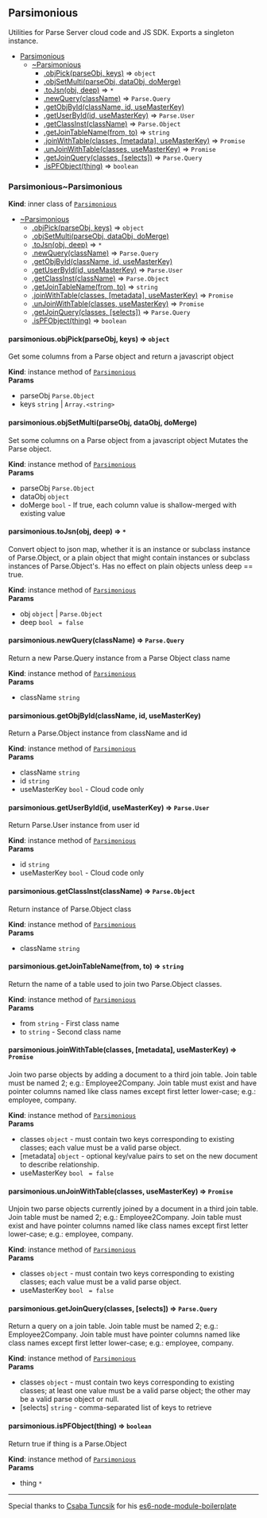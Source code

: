 <a name="module_Parsimonious"></a>

## Parsimonious
Utilities for Parse Server cloud code and JS SDK. Exports a singleton instance.


* [Parsimonious](#module_Parsimonious)
    * [~Parsimonious](#module_Parsimonious..Parsimonious)
        * [.objPick(parseObj, keys)](#module_Parsimonious..Parsimonious+objPick) ⇒ <code>object</code>
        * [.objSetMulti(parseObj, dataObj, doMerge)](#module_Parsimonious..Parsimonious+objSetMulti)
        * [.toJsn(obj, deep)](#module_Parsimonious..Parsimonious+toJsn) ⇒ <code>\*</code>
        * [.newQuery(className)](#module_Parsimonious..Parsimonious+newQuery) ⇒ <code>Parse.Query</code>
        * [.getObjById(className, id, useMasterKey)](#module_Parsimonious..Parsimonious+getObjById)
        * [.getUserById(id, useMasterKey)](#module_Parsimonious..Parsimonious+getUserById) ⇒ <code>Parse.User</code>
        * [.getClassInst(className)](#module_Parsimonious..Parsimonious+getClassInst) ⇒ <code>Parse.Object</code>
        * [.getJoinTableName(from, to)](#module_Parsimonious..Parsimonious+getJoinTableName) ⇒ <code>string</code>
        * [.joinWithTable(classes, [metadata], useMasterKey)](#module_Parsimonious..Parsimonious+joinWithTable) ⇒ <code>Promise</code>
        * [.unJoinWithTable(classes, useMasterKey)](#module_Parsimonious..Parsimonious+unJoinWithTable) ⇒ <code>Promise</code>
        * [.getJoinQuery(classes, [selects])](#module_Parsimonious..Parsimonious+getJoinQuery) ⇒ <code>Parse.Query</code>
        * [.isPFObject(thing)](#module_Parsimonious..Parsimonious+isPFObject) ⇒ <code>boolean</code>

<a name="module_Parsimonious..Parsimonious"></a>

### Parsimonious~Parsimonious
**Kind**: inner class of [<code>Parsimonious</code>](#module_Parsimonious)  

* [~Parsimonious](#module_Parsimonious..Parsimonious)
    * [.objPick(parseObj, keys)](#module_Parsimonious..Parsimonious+objPick) ⇒ <code>object</code>
    * [.objSetMulti(parseObj, dataObj, doMerge)](#module_Parsimonious..Parsimonious+objSetMulti)
    * [.toJsn(obj, deep)](#module_Parsimonious..Parsimonious+toJsn) ⇒ <code>\*</code>
    * [.newQuery(className)](#module_Parsimonious..Parsimonious+newQuery) ⇒ <code>Parse.Query</code>
    * [.getObjById(className, id, useMasterKey)](#module_Parsimonious..Parsimonious+getObjById)
    * [.getUserById(id, useMasterKey)](#module_Parsimonious..Parsimonious+getUserById) ⇒ <code>Parse.User</code>
    * [.getClassInst(className)](#module_Parsimonious..Parsimonious+getClassInst) ⇒ <code>Parse.Object</code>
    * [.getJoinTableName(from, to)](#module_Parsimonious..Parsimonious+getJoinTableName) ⇒ <code>string</code>
    * [.joinWithTable(classes, [metadata], useMasterKey)](#module_Parsimonious..Parsimonious+joinWithTable) ⇒ <code>Promise</code>
    * [.unJoinWithTable(classes, useMasterKey)](#module_Parsimonious..Parsimonious+unJoinWithTable) ⇒ <code>Promise</code>
    * [.getJoinQuery(classes, [selects])](#module_Parsimonious..Parsimonious+getJoinQuery) ⇒ <code>Parse.Query</code>
    * [.isPFObject(thing)](#module_Parsimonious..Parsimonious+isPFObject) ⇒ <code>boolean</code>

<a name="module_Parsimonious..Parsimonious+objPick"></a>

#### parsimonious.objPick(parseObj, keys) ⇒ <code>object</code>
Get some columns from a Parse object and return a javascript object

**Kind**: instance method of [<code>Parsimonious</code>](#module_Parsimonious..Parsimonious)  
**Params**

- parseObj <code>Parse.Object</code>
- keys <code>string</code> | <code>Array.&lt;string&gt;</code>

<a name="module_Parsimonious..Parsimonious+objSetMulti"></a>

#### parsimonious.objSetMulti(parseObj, dataObj, doMerge)
Set some columns on a Parse object from a javascript object
Mutates the Parse object.

**Kind**: instance method of [<code>Parsimonious</code>](#module_Parsimonious..Parsimonious)  
**Params**

- parseObj <code>Parse.Object</code>
- dataObj <code>object</code>
- doMerge <code>bool</code> - If true, each column value is shallow-merged with existing value

<a name="module_Parsimonious..Parsimonious+toJsn"></a>

#### parsimonious.toJsn(obj, deep) ⇒ <code>\*</code>
Convert object to json map, whether it is an instance or subclass instance of Parse.Object,
or a plain object that might contain instances or subclass instances of Parse.Object's.
Has no effect on plain objects unless deep == true.

**Kind**: instance method of [<code>Parsimonious</code>](#module_Parsimonious..Parsimonious)  
**Params**

- obj <code>object</code> | <code>Parse.Object</code>
- deep <code>bool</code> <code> = false</code>

<a name="module_Parsimonious..Parsimonious+newQuery"></a>

#### parsimonious.newQuery(className) ⇒ <code>Parse.Query</code>
Return a new Parse.Query instance from a Parse Object class name

**Kind**: instance method of [<code>Parsimonious</code>](#module_Parsimonious..Parsimonious)  
**Params**

- className <code>string</code>

<a name="module_Parsimonious..Parsimonious+getObjById"></a>

#### parsimonious.getObjById(className, id, useMasterKey)
Return a Parse.Object instance from className and id

**Kind**: instance method of [<code>Parsimonious</code>](#module_Parsimonious..Parsimonious)  
**Params**

- className <code>string</code>
- id <code>string</code>
- useMasterKey <code>bool</code> - Cloud code only

<a name="module_Parsimonious..Parsimonious+getUserById"></a>

#### parsimonious.getUserById(id, useMasterKey) ⇒ <code>Parse.User</code>
Return Parse.User instance from user id

**Kind**: instance method of [<code>Parsimonious</code>](#module_Parsimonious..Parsimonious)  
**Params**

- id <code>string</code>
- useMasterKey <code>bool</code> - Cloud code only

<a name="module_Parsimonious..Parsimonious+getClassInst"></a>

#### parsimonious.getClassInst(className) ⇒ <code>Parse.Object</code>
Return instance of Parse.Object class

**Kind**: instance method of [<code>Parsimonious</code>](#module_Parsimonious..Parsimonious)  
**Params**

- className <code>string</code>

<a name="module_Parsimonious..Parsimonious+getJoinTableName"></a>

#### parsimonious.getJoinTableName(from, to) ⇒ <code>string</code>
Return the name of a table used to join two Parse.Object classes.

**Kind**: instance method of [<code>Parsimonious</code>](#module_Parsimonious..Parsimonious)  
**Params**

- from <code>string</code> - First class name
- to <code>string</code> - Second class name

<a name="module_Parsimonious..Parsimonious+joinWithTable"></a>

#### parsimonious.joinWithTable(classes, [metadata], useMasterKey) ⇒ <code>Promise</code>
Join two parse objects by adding a document to a third join table.
Join table must be named <ClassName1>2<ClassName2>; e.g.: Employee2Company.
Join table must exist and have pointer columns named like class names
except first letter lower-case; e.g.: employee, company.

**Kind**: instance method of [<code>Parsimonious</code>](#module_Parsimonious..Parsimonious)  
**Params**

- classes <code>object</code> - must contain two keys corresponding to existing classes; each value must be a valid parse object.
- [metadata] <code>object</code> - optional key/value pairs to set on the new document to describe relationship.
- useMasterKey <code>bool</code> <code> = false</code>

<a name="module_Parsimonious..Parsimonious+unJoinWithTable"></a>

#### parsimonious.unJoinWithTable(classes, useMasterKey) ⇒ <code>Promise</code>
Unjoin two parse objects currently joined by a document in a third join table.
Join table must be named <ClassName1>2<ClassName2>; e.g.: Employee2Company.
Join table must exist and have pointer columns named like class names
except first letter lower-case; e.g.: employee, company.

**Kind**: instance method of [<code>Parsimonious</code>](#module_Parsimonious..Parsimonious)  
**Params**

- classes <code>object</code> - must contain two keys corresponding to existing classes; each value must be a valid parse object.
- useMasterKey <code>bool</code> <code> = false</code>

<a name="module_Parsimonious..Parsimonious+getJoinQuery"></a>

#### parsimonious.getJoinQuery(classes, [selects]) ⇒ <code>Parse.Query</code>
Return a query on a join table.
Join table must be named <ClassName1>2<ClassName2>; e.g.: Employee2Company.
Join table must have pointer columns named like class names except first letter lower-case; e.g.: employee, company.

**Kind**: instance method of [<code>Parsimonious</code>](#module_Parsimonious..Parsimonious)  
**Params**

- classes <code>object</code> - must contain two keys corresponding to existing classes; at least one value must be a valid parse object; the other may be a valid parse object or null.
- [selects] <code>string</code> - comma-separated list of keys to retrieve

<a name="module_Parsimonious..Parsimonious+isPFObject"></a>

#### parsimonious.isPFObject(thing) ⇒ <code>boolean</code>
Return true if thing is a Parse.Object

**Kind**: instance method of [<code>Parsimonious</code>](#module_Parsimonious..Parsimonious)  
**Params**

- thing <code>\*</code>

 
* * *

Special thanks to [Csaba Tuncsik](https://github.com/cstuncsik) for his [es6-node-module-boilerplate](https://github.com/cstuncsik/es6-node-module-boilerplate)